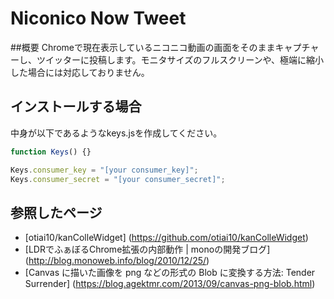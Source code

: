 # Niconico Now Tweet
##概要
Chromeで現在表示しているニコニコ動画の画面をそのままキャプチャーし、ツイッターに投稿します。モニタサイズのフルスクリーンや、極端に縮小した場合には対応しておりません。
## インストールする場合
中身が以下であるようなkeys.jsを作成してください。
```js
function Keys() {}

Keys.consumer_key = "[your consumer_key]";
Keys.consumer_secret = "[your consumer_secret]";
```
## 参照したページ
* [otiai10/kanColleWidget]
  (https://github.com/otiai10/kanColleWidget)
* [LDRでふぁぼるChrome拡張の内部動作 | monoの開発ブログ]
  (http://blog.monoweb.info/blog/2010/12/25/)
* [Canvas に描いた画像を png などの形式の Blob に変換する方法: Tender Surrender]
  (https://blog.agektmr.com/2013/09/canvas-png-blob.html)
